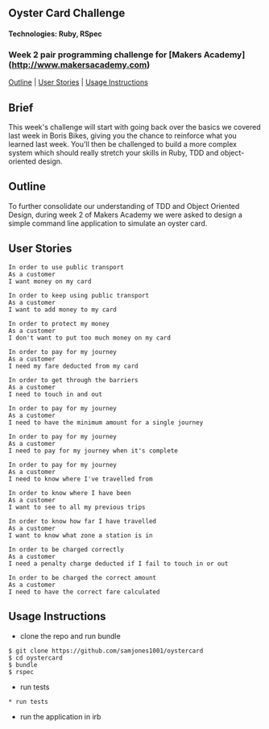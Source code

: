## Oyster Card Challenge
#### Technologies: Ruby, RSpec
### Week 2 pair programming challenge for [Makers Academy] (http://www.makersacademy.com)
[Outline](#outline) | [User Stories](#user-stories) | [Usage Instructions](#usage-instructions) 

## Brief
This week's challenge will start with going back over the basics we covered last week in Boris Bikes, giving you the chance to reinforce what you learned last week. You'll then be challenged to build a more complex system which should really stretch your skills in Ruby, TDD and object-oriented design.

## Outline
To further consolidate our understanding of TDD and Object Oriented Design, during week 2 of Makers Academy we were asked to design a simple command line application to simulate an oyster card.

## User Stories
```
In order to use public transport
As a customer
I want money on my card

In order to keep using public transport
As a customer
I want to add money to my card

In order to protect my money
As a customer
I don't want to put too much money on my card

In order to pay for my journey
As a customer
I need my fare deducted from my card

In order to get through the barriers
As a customer
I need to touch in and out

In order to pay for my journey
As a customer
I need to have the minimum amount for a single journey

In order to pay for my journey
As a customer
I need to pay for my journey when it's complete

In order to pay for my journey
As a customer
I need to know where I've travelled from

In order to know where I have been
As a customer
I want to see to all my previous trips

In order to know how far I have travelled
As a customer
I want to know what zone a station is in

In order to be charged correctly
As a customer
I need a penalty charge deducted if I fail to touch in or out

In order to be charged the correct amount
As a customer
I need to have the correct fare calculated
```

## Usage Instructions
* clone the repo and run bundle
```shell
$ git clone https://github.com/samjones1001/oystercard
$ cd oystercard
$ bundle
$ rspec
```
* run tests
```shell
* run tests
```
* run the application in irb


